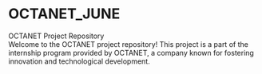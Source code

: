 # OCTANET_JUNE
OCTANET Project Repository
<br>
Welcome to the OCTANET project repository! This project is a part of the internship program provided by OCTANET, a company known for fostering innovation and technological development.

